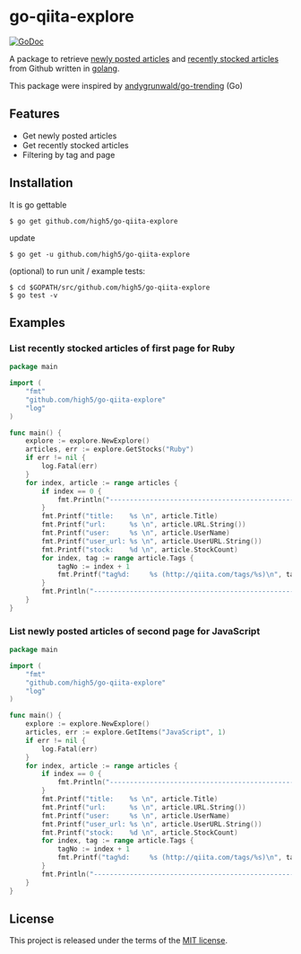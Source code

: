 # go-qiita-explore

[![GoDoc](https://godoc.org/github.com/high5/go-qiita-explore?status.svg)](https://godoc.org/github.com/high5/go-qiita-explore)

A package to retrieve [newly posted articles](http://qiita.com/tags/{tag}/items) and [recently stocked articles](http://qiita.com/tags/{tag}/stocks) from Github written in [golang](https://golang.org/).

This package were inspired by [andygrunwald/go-trending](https://github.com/andygrunwald/go-trending) (Go)

## Features

* Get newly posted articles
* Get recently stocked articles
* Filtering by tag and page

## Installation

It is go gettable

    $ go get github.com/high5/go-qiita-explore

update

    $ go get -u github.com/high5/go-qiita-explore		

(optional) to run unit / example tests:

    $ cd $GOPATH/src/github.com/high5/go-qiita-explore
    $ go test -v


## Examples

### List recently stocked articles of first page for Ruby

```go
package main

import (
	"fmt"
	"github.com/high5/go-qiita-explore"
	"log"
)

func main() {
	explore := explore.NewExplore()
	articles, err := explore.GetStocks("Ruby")
	if err != nil {
		log.Fatal(err)
	}
	for index, article := range articles {
		if index == 0 {
			fmt.Println("------------------------------------------------------------------------------")
		}
		fmt.Printf("title:    %s \n", article.Title)
		fmt.Printf("url:      %s \n", article.URL.String())
		fmt.Printf("user:     %s \n", article.UserName)
		fmt.Printf("user_url: %s \n", article.UserURL.String())
		fmt.Printf("stock:    %d \n", article.StockCount)
		for index, tag := range article.Tags {
			tagNo := index + 1
			fmt.Printf("tag%d:     %s (http://qiita.com/tags/%s)\n", tagNo, tag, tag)
		}
		fmt.Println("------------------------------------------------------------------------------")
	}
}
```


### List newly posted articles of second page for JavaScript

```go
package main

import (
	"fmt"
	"github.com/high5/go-qiita-explore"
	"log"
)

func main() {
	explore := explore.NewExplore()
	articles, err := explore.GetItems("JavaScript", 1)
	if err != nil {
		log.Fatal(err)
	}
	for index, article := range articles {
		if index == 0 {
			fmt.Println("------------------------------------------------------------------------------")
		}
		fmt.Printf("title:    %s \n", article.Title)
		fmt.Printf("url:      %s \n", article.URL.String())
		fmt.Printf("user:     %s \n", article.UserName)
		fmt.Printf("user_url: %s \n", article.UserURL.String())
		fmt.Printf("stock:    %d \n", article.StockCount)
		for index, tag := range article.Tags {
			tagNo := index + 1
			fmt.Printf("tag%d:     %s (http://qiita.com/tags/%s)\n", tagNo, tag, tag)
		}
		fmt.Println("------------------------------------------------------------------------------")
	}
}
```


## License

This project is released under the terms of the [MIT license](http://opensource.org/licenses/mit-license.php).
